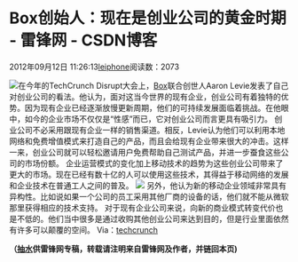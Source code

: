 
# Box创始人：现在是创业公司的黄金时期 - 雷锋网 - CSDN博客


2012年09月12日 11:26:13[leiphone](https://me.csdn.net/leiphone)阅读数：2073


![](http://www.leiphone.com/wp-content/uploads/2012/09/box.jpeg)在今年的TechCrunch
 Disrupt大会上，[Box](http://www.leiphone.com/tag/box)联合创世人Aaron
 Levie发表了自己对创业公司的看法。他认为，面对这当今世界的现有企业，创业公司有着独特的优势。因为现有企业已经逐渐放慢更新周期，他们的可持续发展面临着挑战。在他眼中，如今的企业市场不仅仅是“性感”而已，它对创业公司而言更具有吸引力。
创业公司不必采用跟现有企业一样的销售渠道。相反，Levie认为他们可以利用本地网络和免费增值模式来打造自己的产品，而且会给现有企业带来很大的冲击。这样一来，创业公司就可以轻松邀请用户免费帮助自己测试产品，并进一步蚕食这些公司的市场份额。
企业运营模式的变化加上移动技术的趋势为这些创业公司带来了更大的市场。现在已经有数十亿的人可以使用这些技术，其得益于移动网络的发展和企业技术在普通工人之间的普及。
![](http://www.leiphone.com/wp-content/uploads/2012/09/1115.jpg)
另外，他认为新的移动企业领域非常具有异构性。比如说如果一个公司的员工采用其他厂商的设备的话，他们就不能从微软那里获得相应的技术支持。
对于现有企业公司来说，向新的商业模式转变代价也是不低的。他们当中很多是通过收购其他创业公司来达到目的，但是行业里面依然有许多可以颠覆的空间。
Via：[techcrunch](http://techcrunch.com/2012/09/11/box-ceo-aaron-levie-startups-have-an-unfair-advantage-in-the-enterprise-market/)

**（****[抽水](http://www.leiphone.com/author/ce6093)****供****雷锋网****专稿，转载请注明来自雷锋网及作者，并链回本页)**

